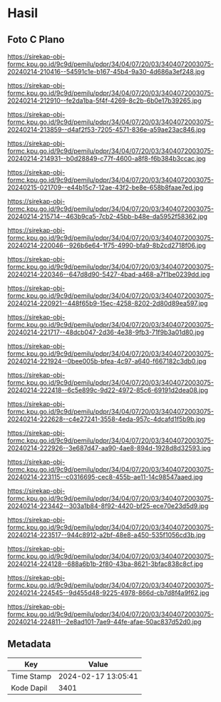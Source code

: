 # Hasil

## Foto C Plano

https://sirekap-obj-formc.kpu.go.id/9c9d/pemilu/pdpr/34/04/07/20/03/3404072003075-20240214-210416--54591c1e-b167-45b4-9a30-4d686a3ef248.jpg

https://sirekap-obj-formc.kpu.go.id/9c9d/pemilu/pdpr/34/04/07/20/03/3404072003075-20240214-212910--fe2da1ba-5f4f-4269-8c2b-6b0e17b39265.jpg

https://sirekap-obj-formc.kpu.go.id/9c9d/pemilu/pdpr/34/04/07/20/03/3404072003075-20240214-213859--d4af2f53-7205-4571-836e-a59ae23ac846.jpg

https://sirekap-obj-formc.kpu.go.id/9c9d/pemilu/pdpr/34/04/07/20/03/3404072003075-20240214-214931--b0d28849-c77f-4600-a8f8-f6b384b3ccac.jpg

https://sirekap-obj-formc.kpu.go.id/9c9d/pemilu/pdpr/34/04/07/20/03/3404072003075-20240215-021709--e44b15c7-12ae-43f2-be8e-658b8faae7ed.jpg

https://sirekap-obj-formc.kpu.go.id/9c9d/pemilu/pdpr/34/04/07/20/03/3404072003075-20240214-215714--463b9ca5-7cb2-45bb-b48e-da5952f58362.jpg

https://sirekap-obj-formc.kpu.go.id/9c9d/pemilu/pdpr/34/04/07/20/03/3404072003075-20240214-220046--926b6e64-1f75-4990-bfa9-8b2cd2718f06.jpg

https://sirekap-obj-formc.kpu.go.id/9c9d/pemilu/pdpr/34/04/07/20/03/3404072003075-20240214-220346--647d8d90-5427-4bad-a468-a7f1be0239dd.jpg

https://sirekap-obj-formc.kpu.go.id/9c9d/pemilu/pdpr/34/04/07/20/03/3404072003075-20240214-220921--448f65b9-15ec-4258-8202-2d80d89ea597.jpg

https://sirekap-obj-formc.kpu.go.id/9c9d/pemilu/pdpr/34/04/07/20/03/3404072003075-20240214-221717--48dcb047-2d36-4e38-9fb3-71f9b3a01d80.jpg

https://sirekap-obj-formc.kpu.go.id/9c9d/pemilu/pdpr/34/04/07/20/03/3404072003075-20240214-221924--0bee005b-bfea-4c97-a640-f667182c3db0.jpg

https://sirekap-obj-formc.kpu.go.id/9c9d/pemilu/pdpr/34/04/07/20/03/3404072003075-20240214-222418--6c5e899c-9d22-4972-85c6-69191d2dea08.jpg

https://sirekap-obj-formc.kpu.go.id/9c9d/pemilu/pdpr/34/04/07/20/03/3404072003075-20240214-222628--c4e27241-3558-4eda-957c-4dcafd1f5b9b.jpg

https://sirekap-obj-formc.kpu.go.id/9c9d/pemilu/pdpr/34/04/07/20/03/3404072003075-20240214-222926--3e687d47-aa90-4ae8-894d-1928d8d32593.jpg

https://sirekap-obj-formc.kpu.go.id/9c9d/pemilu/pdpr/34/04/07/20/03/3404072003075-20240214-223115--c0316695-cec8-455b-ae11-14c98547aaed.jpg

https://sirekap-obj-formc.kpu.go.id/9c9d/pemilu/pdpr/34/04/07/20/03/3404072003075-20240214-223442--303a1b84-8f92-4420-bf25-ece70e23d5d9.jpg

https://sirekap-obj-formc.kpu.go.id/9c9d/pemilu/pdpr/34/04/07/20/03/3404072003075-20240214-223517--944c8912-a2bf-48e8-a450-535f1056cd3b.jpg

https://sirekap-obj-formc.kpu.go.id/9c9d/pemilu/pdpr/34/04/07/20/03/3404072003075-20240214-224128--688a6b1b-2f80-43ba-8621-3bfac838c8cf.jpg

https://sirekap-obj-formc.kpu.go.id/9c9d/pemilu/pdpr/34/04/07/20/03/3404072003075-20240214-224545--9d455d48-9225-4978-866d-cb7d8f4a9f62.jpg

https://sirekap-obj-formc.kpu.go.id/9c9d/pemilu/pdpr/34/04/07/20/03/3404072003075-20240214-224811--2e8ad101-7ae9-44fe-afae-50ac837d52d0.jpg


## Metadata

| Key        | Value               |
| ---------- | ------------------- |
| Time Stamp | 2024-02-17 13:05:41 |
| Kode Dapil | 3401                |



